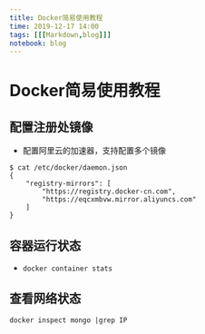 ```yaml
---
title: Docker简易使用教程
time: 2019-12-17 14:00
tags: [[[Markdown,blog]]]
notebook: blog
---
```


# Docker简易使用教程

## 配置注册处镜像

- 配置阿里云的加速器，支持配置多个镜像
```
$ cat /etc/docker/daemon.json
{
    "registry-mirrors": [
        "https://registry.docker-cn.com",
        "https://eqcxmbvw.mirror.aliyuncs.com"
    ]
}
```

## 容器运行状态

- `docker container stats`

## 查看网络状态


```
docker inspect mongo |grep IP
```
